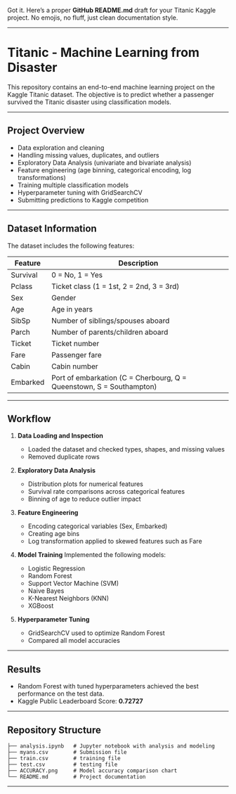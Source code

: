 Got it. Here’s a proper **GitHub README.md** draft for your Titanic Kaggle project. No emojis, no fluff, just clean documentation style.

---

# Titanic - Machine Learning from Disaster

This repository contains an end-to-end machine learning project on the Kaggle Titanic dataset.
The objective is to predict whether a passenger survived the Titanic disaster using classification models.

---

## Project Overview

* Data exploration and cleaning
* Handling missing values, duplicates, and outliers
* Exploratory Data Analysis (univariate and bivariate analysis)
* Feature engineering (age binning, categorical encoding, log transformations)
* Training multiple classification models
* Hyperparameter tuning with GridSearchCV
* Submitting predictions to Kaggle competition

---

## Dataset Information

The dataset includes the following features:

| Feature  | Description                                                          |
| -------- | -------------------------------------------------------------------- |
| Survival | 0 = No, 1 = Yes                                                      |
| Pclass   | Ticket class (1 = 1st, 2 = 2nd, 3 = 3rd)                             |
| Sex      | Gender                                                               |
| Age      | Age in years                                                         |
| SibSp    | Number of siblings/spouses aboard                                    |
| Parch    | Number of parents/children aboard                                    |
| Ticket   | Ticket number                                                        |
| Fare     | Passenger fare                                                       |
| Cabin    | Cabin number                                                         |
| Embarked | Port of embarkation (C = Cherbourg, Q = Queenstown, S = Southampton) |

---

## Workflow

1. **Data Loading and Inspection**

   * Loaded the dataset and checked types, shapes, and missing values
   * Removed duplicate rows

2. **Exploratory Data Analysis**

   * Distribution plots for numerical features
   * Survival rate comparisons across categorical features
   * Binning of age to reduce outlier impact

3. **Feature Engineering**

   * Encoding categorical variables (Sex, Embarked)
   * Creating age bins
   * Log transformation applied to skewed features such as Fare

4. **Model Training**
   Implemented the following models:

   * Logistic Regression
   * Random Forest
   * Support Vector Machine (SVM)
   * Naive Bayes
   * K-Nearest Neighbors (KNN)
   * XGBoost

5. **Hyperparameter Tuning**

   * GridSearchCV used to optimize Random Forest
   * Compared all model accuracies

---

## Results

* Random Forest with tuned hyperparameters achieved the best performance on the test data.
* Kaggle Public Leaderboard Score: **0.72727**

---

## Repository Structure

```
├── analysis.ipynb   # Jupyter notebook with analysis and modeling
├── myans.csv        # Submission file
├── train.csv        # training file
├── test.csv         # testing file
├── ACCURACY.png     # Model accuracy comparison chart
└── README.md        # Project documentation
```

---


